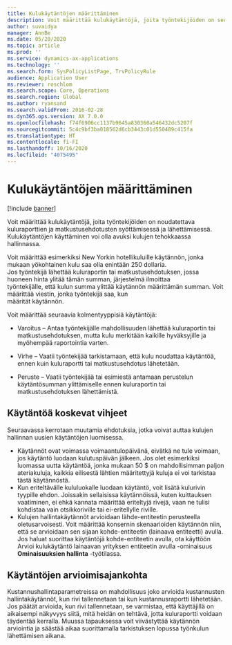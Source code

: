 ```yaml
---
title: Kulukäytäntöjen määrittäminen
description: Voit määrittää kulukäytäntöjä, joita työntekijöiden on seurattava kuluraporttien ja matkustusehdotusten syöttämisessä ja lähettämisessä Microsoft Dynamics 365 Financessa.
author: suvaidya
manager: AnnBe
ms.date: 05/20/2020
ms.topic: article
ms.prod: ''
ms.service: dynamics-ax-applications
ms.technology: ''
ms.search.form: SysPolicyListPage, TrvPolicyRule
audience: Application User
ms.reviewer: roschlom
ms.search.scope: Core, Operations
ms.search.region: Global
ms.author: ryansand
ms.search.validFrom: 2016-02-28
ms.dyn365.ops.version: AX 7.0.0
ms.openlocfilehash: f74f6906cc1137b9645a830360a546432dc5207f
ms.sourcegitcommit: 5c4c9bf3ba018562d6cb3443c01d550489c415fa
ms.translationtype: HT
ms.contentlocale: fi-FI
ms.lasthandoff: 10/16/2020
ms.locfileid: "4075495"
---
```

# <a name="set-up-expense-policies"></a>Kulukäytäntöjen määrittäminen

[!include [banner](../includes/banner.md)]

Voit määrittää kulukäytäntöjä, joita työntekijöiden on noudatettava kuluraporttien ja matkustusehdotusten syöttämisessä ja lähettämisessä.         
Kulukäytäntöjen käyttäminen voi olla avuksi kulujen tehokkaassa hallinnassa.         

Voit määrittää esimerkiksi New Yorkin hotellikuluille käytännön, jonka mukaan yökohtainen kulu saa olla enintään 250 dollaria.       
Jos työntekijä lähettää kuluraportin tai matkustusehdotuksen, jossa huoneen hinta ylitää tämän summan, järjestelmä ilmoittaa        
työntekijälle, että kulun summa ylittää käytännön määrittämän summan. Voit määrittää viestin, jonka työntekijä saa, kun        
määrität käytännön.      
        
Voit määrittää seuraavia kolmentyyppisiä käytäntöjä:         
        
- Varoitus – Antaa työntekijälle mahdollisuuden lähettää kuluraportin tai matkustusehdotuksen, mutta kulu merkitään kaikille hyväksyjille ja        
  myöhempää raportointia varten.        

- Virhe – Vaatii työntekijää tarkistamaan, että kulu noudattaa käytäntöä, ennen kuin kuluraportti tai matkustusehdotus lähetetään.       
 
 - Peruste – Vaatii työntekijää tai esimiestä antamaan perustelun käytäntösumman ylittämiselle ennen kuluraportin tai matkustusehdotuksen lähettämistä.        

## <a name="policy-tips"></a>Käytäntöä koskevat vihjeet
Seuraavassa kerrotaan muutamia ehdotuksia, jotka voivat auttaa kulujen hallinnan uusien käytäntöjen luomisessa. 
* Käytännöt ovat voimassa voimaantulopäivänä, eivätkä ne tule voimaan, jos käytäntö luodaan kulutuspäivän jälkeen. Jos olet esimerkiksi luomassa uutta käytäntöä, jonka mukaan 50 $ on mahdollisimman paljon ateriakuluja, kaikkia eilisestä lähtien määritettyjä kuluja ei voi tarkistaa tästä käytännöstä.
* Kun eriteltävälle kululuokalle luodaan käytäntö, voit lisätä kulurivin tyypille ehdon. Joissakin sellaisissa käytännöissä, kuten kuittauksen vaatiminen, ei ehkä kannata määrittää eriteltyjä rivejä, vaan ne tulisi kohdistaa vain otsikkoriville tai ei-eritellylle riville. 
* Kulujen hallintakäytännöt arvioidaan lähde-entiteetin perusteella oletusarvoisesti. Voit määrittää konsernin skenaarioiden käytännön niin, että se arvioidaan sen sijaan kohde-entiteetin (lainaava entiteetti) avulla. Jos haluat suorittaa käytäntöjä kohde-entiteetin avulla, ota käyttöön Arvioi kulukäytäntö lainaavan yrityksen entiteetin avulla -ominaisuus **Ominaisuuksien hallinta** -työtilassa.

## <a name="when-to-evaluate-policies"></a>Käytäntöjen arvioimisajankohta

Kustannushallintaparametreissa on mahdollisuus joko arvioida kustannusten hallintakäytännöt, kun rivi tallennetaan tai kun kustannusraportti lähetetään. Jos päätät arvioida, kun rivi tallennetaan, se varmistaa, että käyttäjillä on aikaisempi näkyvyys siitä, mitä heidän on tehtävä, jotta kuluraportti voidaan täydentää kerralla. Muussa tapauksessa voit viivästyttää käytännön arviointia ja säästää aikaa suorittamalla tarkistuksen lopussa työnkulun lähettämisen aikana.
